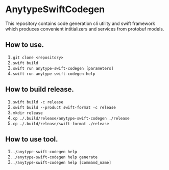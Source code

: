 # AnytypeSwiftCodegen

This repository contains code generation cli utility and swift framework which produces convenient intitializers and services from protobuf models.

## How to use.

1. `git clone <repository>`
2. `swift build`
3. `swift run anytype-swift-codegen [parameters]`
4. `swift run anytype-swift-codegen help`

## How to build release.

1. `swift build -c release`
2. `swift build --product swift-format -c release`
3. `mkdir release`
4. `cp ./.build/release/anytype-swift-codegen ./release`
5. `cp ./.build/release/swift-format ./release`

## How to use tool.

1. `./anytype-swift-codegen help`
2. `./anytype-swift-codegen help generate`
3. `./anytype-swift-codegen help [command_name]`
